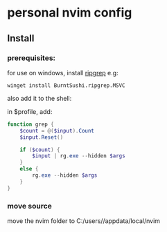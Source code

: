 # personal nvim config

## Install

### prerequisites:

for use on windows, install [ripgrep](https://github.com/BurntSushi/ripgrep) e.g:
```
winget install BurntSushi.ripgrep.MSVC
```

also add it to the shell:

in $profile, add: 
``` powershell
function grep {
    $count = @($input).Count
    $input.Reset()

    if ($count) {
        $input | rg.exe --hidden $args
    }
    else {
        rg.exe --hidden $args
    }
}
```

### move source

move the nvim folder to C:/users/<your-user>/appdata/local/nvim
